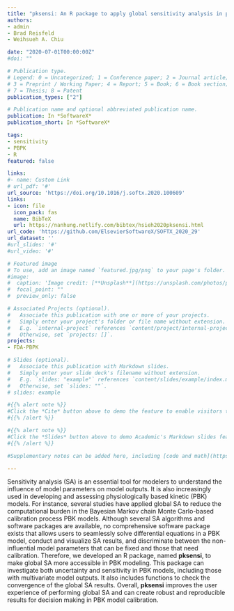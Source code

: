 ```yaml
---
title: "pksensi: An R package to apply global sensitivity analysis in physiologically based kinetic modeling"
authors:
- admin
- Brad Reisfeld
- Weihsueh A. Chiu

date: "2020-07-01T00:00:00Z"
#doi: ""

# Publication type.
# Legend: 0 = Uncategorized; 1 = Conference paper; 2 = Journal article;
# 3 = Preprint / Working Paper; 4 = Report; 5 = Book; 6 = Book section;
# 7 = Thesis; 8 = Patent
publication_types: ["2"]

# Publication name and optional abbreviated publication name.
publication: In *SoftwareX*
publication_short: In *SoftwareX*

tags:
- sensitivity
- PBPK
- R
featured: false

links:
#- name: Custom Link
# url_pdf: '#'
url_source: 'https://doi.org/10.1016/j.softx.2020.100609'
links:
- icon: file
  icon_pack: fas
  name: BibTeX
  url: https://nanhung.netlify.com/bibtex/hsieh2020pksensi.html
url_code: 'https://github.com/ElsevierSoftwareX/SOFTX_2020_29'
url_dataset: ''
#url_slides: '#'
#url_video: '#'

# Featured image
# To use, add an image named `featured.jpg/png` to your page's folder. 
#image:
#  caption: 'Image credit: [**Unsplash**](https://unsplash.com/photos/pLCdAaMFLTE)'
#  focal_point: ""
#  preview_only: false

# Associated Projects (optional).
#   Associate this publication with one or more of your projects.
#   Simply enter your project's folder or file name without extension.
#   E.g. `internal-project` references `content/project/internal-project/index.md`.
#   Otherwise, set `projects: []`.
projects:
- FDA-PBPK

# Slides (optional).
#   Associate this publication with Markdown slides.
#   Simply enter your slide deck's filename without extension.
#   E.g. `slides: "example"` references `content/slides/example/index.md`.
#   Otherwise, set `slides: ""`.
# slides: example

#{{% alert note %}}
#Click the *Cite* button above to demo the feature to enable visitors to import publication metadata into their reference management software.
#{{% /alert %}}

#{{% alert note %}}
#Click the *Slides* button above to demo Academic's Markdown slides feature.
#{{% /alert %}}

#Supplementary notes can be added here, including [code and math](https://sourcethemes.com/academic/docs/writing-markdown-latex/).

---
```


Sensitivity analysis (SA) is an essential tool for modelers to understand the influence of model parameters on model outputs. It is also increasingly used in developing and assessing physiologically based kinetic (PBK) models. For instance, several studies have applied global SA to reduce the computational burden in the Bayesian Markov chain Monte Carlo-based calibration process PBK models. Although several SA algorithms and software packages are available, no comprehensive software package exists that allows users to seamlessly solve differential equations in a PBK model, conduct and visualize SA results, and discriminate between the non-influential model parameters that can be fixed and those that need calibration. Therefore, we developed an R package, named **pksensi**, to make global SA more accessible in PBK modeling. This package can investigate both uncertainty and sensitivity in PBK models, including those with multivariate model outputs. It also includes functions to check the convergence of the global SA results. Overall, **pksensi** improves the user experience of performing global SA and can create robust and reproducible results for decision making in PBK model calibration.
